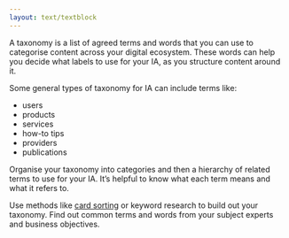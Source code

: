 ```yaml
---
layout: text/textblock
---
```


A taxonomy is a list of agreed terms and words that you can use to categorise content across your digital ecosystem. These words can help you decide what labels to use for your IA, as you structure content around it. 

Some general types of taxonomy for IA can include terms like:
- users
- products
- services
- how-to tips
- providers
- publications

Organise your taxonomy into categories and then a hierarchy of related terms to use for your IA. It’s helpful to know what each term means and what it refers to. 

Use methods like [card sorting](/content-strategy/information-architecture/define-ia/card-sorting) or keyword research to build out your taxonomy. Find out common terms and words from your subject experts and business objectives.
